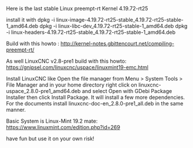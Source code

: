 Here is the last stable Linux preempt-rt Kernel 4.19.72-rt25

install it with
dpkg -i linux-image-4.19.72-rt25-stable_4.19.72-rt25-stable-1_amd64.deb
dpkg -i linux-libc-dev_4.19.72-rt25-stable-1_amd64.deb
dpkg -i linux-headers-4.19.72-rt25-stable_4.19.72-rt25-stable-1_amd64.deb

Build with this howto : http://kernel-notes.gbittencourt.net/compiling-preempt-rt/

As well LinuxCNC v2.8-pre1 build with this howto: https://gnipsel.com/linuxcnc/uspace/linuxmint19-emc.html

Install LinuxCNC like
Open the file manager from Menu > System Tools > File Manager and in your home directory right click on linuxcnc-uspace_2.8.0-pre1_amd64.deb and select Open with GDebi Package Installer then click Install Package. It will install a few more dependencies.
For the documents install linuxcnc-doc-en_2.8.0-pre1_all.deb in the same manner.

Basic System is Linux-Mint 19.2 mate: https://www.linuxmint.com/edition.php?id=269

have fun but use it on your own risk!



